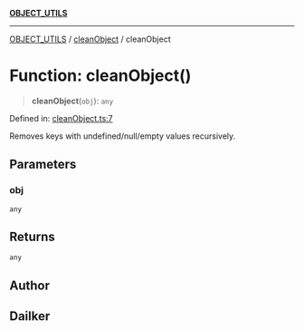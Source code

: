 [**OBJECT_UTILS**](../../README.md)

***

[OBJECT_UTILS](../../README.md) / [cleanObject](../README.md) / cleanObject

# Function: cleanObject()

> **cleanObject**(`obj`): `any`

Defined in: [cleanObject.ts:7](https://github.com/dailker/everyutil/blob/e265d7544f4e799da268d038a0a464c889a18367/src/object/cleanObject.ts#L7)

Removes keys with undefined/null/empty values recursively.

## Parameters

### obj

`any`

## Returns

`any`

## Author

## Dailker
